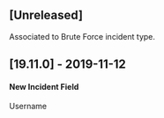 ## [Unreleased]
Associated to Brute Force incident type.

## [19.11.0] - 2019-11-12
#### New Incident Field
Username